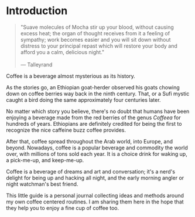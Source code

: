 # Introduction

> "Suave molecules of Mocha stir up your blood, without causing excess heat;
> the organ of thought receives from it a feeling of sympathy; work becomes
> easier and you will sit down without distress to your principal repast
> which will restore your body and afford you a calm, delicious night." <br>
> <br>
> — Talleyrand

Coffee is a beverage almost mysterious as its history.

As the stories go, an Ethiopian goat-herder observed his goats chowing down
on coffee berries way back in the ninth century. That, or a Sufi mystic
caught a bird doing the same approximately four centuries later.

No matter which story you believe, there's no doubt that humans have been
enjoying a beverage made from the red berries of the genus *Coffeea* for
hundreds of years. Ethiopians are definitely credited for being the first to
recognize the nice caffeine buzz coffee provides.

After that, coffee spread throughout the Arab world, into Europe, and beyond.
Nowadays, coffee is a popular beverage and commodity the world over, with
millions of tons sold each year. It is a choice drink for waking up, a
pick-me-up, and keep-me-up.

Coffee is a beverage of dreams and art and conversation; it's a nerd's
delight for being up and hacking all night, and the early morning angler
or night watchman's best friend.

This little guide is a personal journal collecting ideas and methods around my
own coffee centered routines. I am sharing them here in the hope that they
help you to enjoy a fine cup of coffee too.
